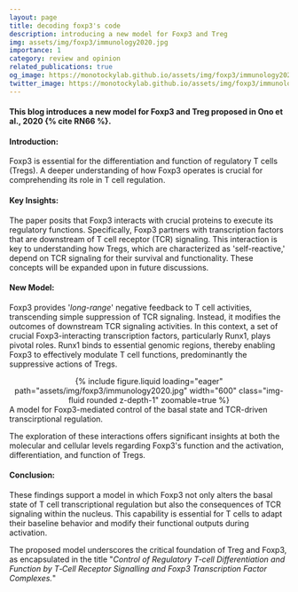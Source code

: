 ```yaml
---
layout: page
title: decoding foxp3's code
description: introducing a new model for Foxp3 and Treg
img: assets/img/foxp3/immunology2020.jpg
importance: 1
category: review and opinion
related_publications: true
og_image: https://monotockylab.github.io/assets/img/foxp3/immunology2020.jpg
twitter_image: https://monotockylab.github.io/assets/img/foxp3/immunology2020.jpg
---
```


#### This blog introduces a new model for Foxp3 and Treg proposed in Ono et al., 2020 {% cite RN66 %}.

#### Introduction:

Foxp3 is essential for the differentiation and function of regulatory T cells (Tregs). A deeper understanding of how Foxp3 operates is crucial for comprehending its role in T cell regulation.

#### Key Insights:

The paper posits that Foxp3 interacts with crucial proteins to execute its regulatory functions. Specifically, Foxp3 partners with transcription factors that are downstream of T cell receptor (TCR) signaling. This interaction is key to understanding how Tregs, which are characterized as 'self-reactive,' depend on TCR signaling for their survival and functionality. These concepts will be expanded upon in future discussions.

#### New Model:

Foxp3 provides '_long-range_' negative feedback to T cell activities, transcending simple suppression of TCR signaling. Instead, it modifies the outcomes of downstream TCR signaling activities. In this context, a set of crucial Foxp3-interacting transcription factors, particularly Runx1, plays pivotal roles. Runx1 binds to essential genomic regions, thereby enabling Foxp3 to effectively modulate T cell functions, predominantly the suppressive actions of Tregs.

<div class="row mt-3" style="text-align: center;">
     <div class="col-sm mt-3 mt-md-0" style="display: inline-block;">
        {% include figure.liquid loading="eager" path="assets/img/foxp3/immunology2020.jpg"  width="600" class="img-fluid rounded z-depth-1" zoomable=true %}
    </div>
</div>
<div class="caption">
  A model for Foxp3-mediated control of the basal state and TCR-driven transcirptional regulation.
</div>

The exploration of these interactions offers significant insights at both the molecular and cellular levels regarding Foxp3's function and the activation, differentiation, and function of Tregs.

#### Conclusion:

These findings support a model in which Foxp3 not only alters the basal state of T cell transcriptional regulation but also the consequences of TCR signaling within the nucleus. This capability is essential for T cells to adapt their baseline behavior and modify their functional outputs during activation.

The proposed model underscores the critical foundation of Treg and Foxp3, as encapsulated in the title "_Control of Regulatory T‐cell Differentiation and Function by T‐Cell Receptor Signalling and Foxp3 Transcription Factor Complexes._"
